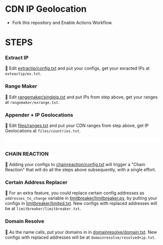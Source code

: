 # CDN IP Geolocation

* Fork this repository and Enable Actions Workflow.

# STEPS

### Extract IP
🧧 Edit [extractip/config.txt](./extractip/config.txt) and put your configs, get your exracted IPs at `exteactip/ex.txt`.

### Range Maker
🧧 Edit [rangemaker/singleip.txt](./rangemaker/singleip.txt) and put IPs from step above, get your ranges at `rangemaker/exrange.txt`.

### Appender + IP Geolocations
🧧 Edit [files/ranges.txt](./files/ranges.txt) and put your CDN ranges from step above, get IP Geolocations at `files/countries.txt`.

![0](https://raw.githubusercontent.com/Surfboardv2ray/IPGeolocation/main/.github/media/line.gif)
### CHAIN REACTION
🧧 Adding your configs to [chainreaction/config.txt](./chainreaction/config.txt) will trigger a "Chain Reaction" that will do all the steps above subsequently, with a single effort.

### Certain Address Replacer
🧧 For an extra feature, you could replace certain config addresses as `addresses_to_change` variable in [limitbreaker/limitbreaker.py](./limitbreaker/limitbreaker.py), by putting your configs in [limitbreaker/limited.txt](./limitbreaker/limited.txt). New configs with replaced addresses will be at `limitbreaker/limitbreaker.txt`.

### Domain Resolve
🧧 As the name calls, put your domains in in [domainresolve/domain.txt](./domainresolve/domain.txt). New configs with replaced addresses will be at `domainresolve/resolved+ip.txt`.
